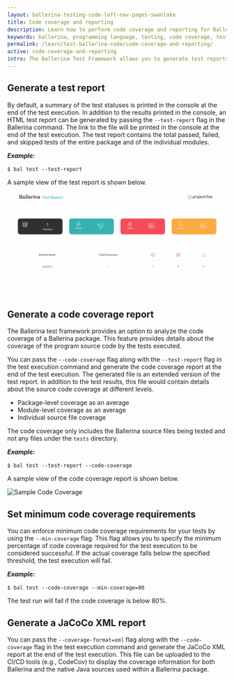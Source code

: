 ```yaml
---
layout: ballerina-testing-code-left-nav-pages-swanlake
title: Code coverage and reporting
description: Learn how to perform code coverage and reporting for Ballerina tests.
keywords: ballerina, programming language, testing, code coverage, test report
permalink: /learn/test-ballerina-code/code-coverage-and-reporting/
active: code-coverage-and-reporting
intro: The Ballerina Test Framework allows you to generate test reports and code coverage reports for the executed tests.
---
```


## Generate a test report

By default, a summary of the test statuses is printed in the console at the end of the test execution.
In addition to the results printed in the console, an HTML test report can be generated by passing the `--test-report` flag in the Ballerina command. The link to the file will be printed in the console at the end of the test execution.
The test report contains the total passed, failed, and skipped tests of the entire package and of the individual modules.

***Example:***

```
$ bal test --test-report
```

A sample view of the test report is shown below.

![Sample Test Report](/learn/images/test-report.gif)

## Generate a code coverage report

The Ballerina test framework provides an option to analyze the code coverage of a Ballerina package.
This feature provides details about the coverage of the program source code by the tests executed.

You can pass the `--code-coverage`  flag along with the `--test-report` flag in the test execution command and
 generate the code coverage report at the end of the test execution. The generated file is an extended version of the
  test report.
In addition to the test results, this file would contain details about the source code coverage at different levels.

*   Package-level coverage as an average
*   Module-level coverage as an average
*   Individual source file coverage

The code coverage only includes the Ballerina source files being tested and not any files under the `tests` directory.

***Example:***

```
$ bal test --test-report --code-coverage
```

A sample view of the code coverage report is shown below.

![Sample Code Coverage](/learn/images/code-cov.gif)

## Set minimum code coverage requirements

You can enforce minimum code coverage requirements for your tests by using the `--min-coverage` flag. This flag allows you to specify the minimum percentage of code coverage required for the test execution to be considered successful. If the actual coverage falls below the specified threshold, the test execution will fail.

***Example:***

```
$ bal test --code-coverage --min-coverage=80
```

The test run will fail if the code coverage is below 80%.

## Generate a JaCoCo XML report

You can pass the `--coverage-format=xml` flag along with the `--code-coverage` flag in the test execution command and
 generate the JaCoCo XML report at the end of the test execution.
 This file can be uploaded to the CI/CD tools (e.g., CodeCov) to display the coverage information for both Ballerina and
  the native Java sources used within a Ballerina package.
